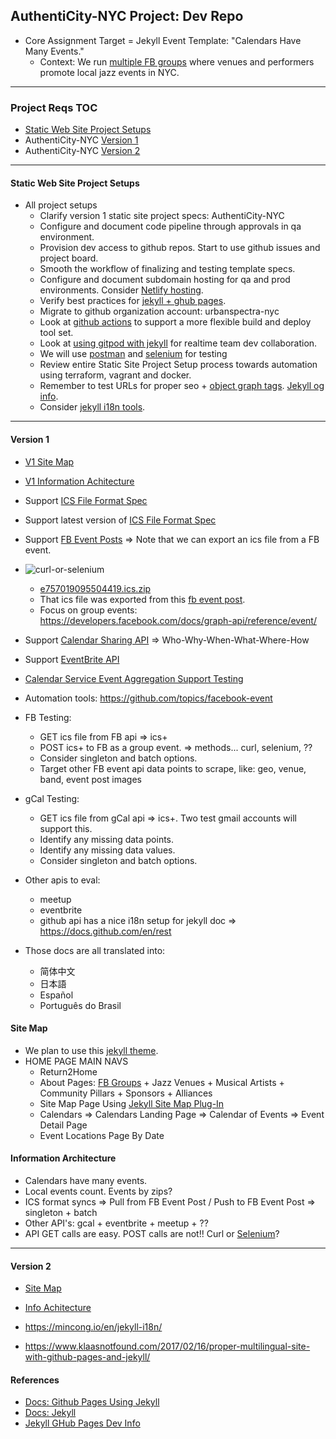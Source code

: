 ## AuthentiCity-NYC Project: Dev Repo
- Core Assignment Target = Jekyll Event Template: "Calendars Have Many Events."
  - Context: We run [multiple FB groups](https://linktr.ee/authenticitynyc) where venues and performers promote local jazz events in NYC.
---
### Project Reqs TOC
- [Static Web Site Project Setups](#static-web-site-project-setups)
- AuthentiCity-NYC [Version 1](#version-1)
- AuthentiCity-NYC [Version 2](#version-2)
---
#### Static Web Site Project Setups
- All project setups
  - Clarify version 1 static site project specs: AuthentiCity-NYC
  - Configure and document code pipeline through approvals in qa environment.
  - Provision dev access to github repos.  Start to use github issues and project board.
  - Smooth the workflow of finalizing and testing template specs.
  - Configure and document subdomain hosting for qa and prod environments.  Consider [Netlify hosting](https://www.netlify.com/).
  - Verify best practices for [jekyll + ghub pages](#references).
  - Migrate to github organization account: urbanspectra-nyc
  - Look at [github actions](https://socsieng.github.io/blogging/2020/09/07/using-github-actions-over-github-pages.html) to support a more flexible build and deploy tool set.
  - Look at [using gitpod with jekyll](https://talk.jekyllrb.com/t/new-video-develop-jekyll-or-github-pages-using-docker-containers/7199) for realtime team dev collaboration.
  - We will use [postman](https://www.tecmint.com/install-postman-on-linux-desktop/) and [selenium](https://medium.com/@fortheloveoftech/automating-facebook-events-with-python-and-selenium-dca4c52e2513) for testing
  - Review entire Static Site Project Setup process towards automation using terraform, vagrant and docker.
  - Remember to test URLs for proper seo + [object graph tags](https://ogp.me/#types).  [Jekyll og info](https://gist.github.com/davidensinger/5431869).
  - Consider [jekyll i18n tools](https://polyglot.untra.io/).
---
#### Version 1
  - [V1 Site Map](#v1-site-map)
  - [V1 Information Achitecture](#v1-information-architecture)
  - Support [ICS File Format Spec](https://docs.fileformat.com/email/ics/)
  - Support latest version of [ICS File Format Spec](https://icalendar.org/)
  - Support [FB Event Posts](https://www.facebook.com/events/3310363792539939) => Note that we can export an ics file from a FB event.
  - ![curl-or-selenium](https://user-images.githubusercontent.com/34130568/183911688-cbe75714-52f5-49eb-9072-2db3b55a25a6.png)
    - [e757019095504419.ics.zip](https://github.com/jeremy-donson/authenticity-nyc-dev/files/9300497/e757019095504419.ics.zip)
    - That ics file was exported from this [fb event post](https://www.facebook.com/events/757019095504419/).
    - Focus on group events:  https://developers.facebook.com/docs/graph-api/reference/event/
  - Support [Calendar Sharing API](https://developers.google.com/calendar/api) => Who-Why-When-What-Where-How
  - Support [EventBrite API](https://www.eventbrite.com/platform/docs/api-basics)
  - [Calendar Service Event Aggregation Support Testing](https://talk.jekyllrb.com/t/how-to-fetch-an-ics-icalendar-response-and-show-it-in-jekyll/5723)
  - Automation tools: https://github.com/topics/facebook-event

- FB Testing:
  - GET ics file from FB api => ics+
  - POST ics+ to FB as a group event. => methods... curl, selenium, ??
  - Consider singleton and batch options.
  - Target other FB event api data points to scrape, like: geo, venue, band, event post images

- gCal Testing:
  - GET ics file from gCal api => ics+. Two test gmail accounts will support this.
  - Identify any missing data points.
  - Identify any missing data values.
  - Consider singleton and batch options.

- Other apis to eval:
  - meetup
  - eventbrite
  - github api has a nice i18n setup for jekyll doc => https://docs.github.com/en/rest

- Those docs are all translated into:
  - 简体中文
  - 日本語
  - Español
  - Português do Brasil

#### Site Map
- We plan to use this [jekyll theme](https://www.fourkitchens.com/blog/article/jekyll-event-schedule/).
- HOME PAGE MAIN NAVS
  - Return2Home
  - About Pages: [FB Groups](https://linktr.ee/authenticitynyc) + Jazz Venues + Musical Artists + Community Pillars + Sponsors + Alliances
  - Site Map Page Using [Jekyll Site Map Plug-In](https://github.com/jekyll/jekyll-sitemap)
  - Calendars => Calendars Landing Page => Calendar of Events => Event Detail Page
  - Event Locations Page By Date

#### Information Architecture
  - Calendars have many events.
  - Local events count.  Events by zips?
  - ICS format syncs => Pull from FB Event Post / Push to FB Event Post => singleton + batch
  - Other API's:  gcal + eventbrite + meetup + ??
  - API GET calls are easy.  POST calls are not!!  Curl or [Selenium](https://github.com/ethanXWL/Python-Selenium-Facebook-group-auto-poster/blob/master/README.md)?

---
#### Version 2
  - [Site Map](#v2-site-map)
  - [Info Achitecture](#v2-info-architecture)

- https://mincong.io/en/jekyll-i18n/
- https://www.klaasnotfound.com/2017/02/16/proper-multilingual-site-with-github-pages-and-jekyll/

#### References
- [Docs: Github Pages Using Jekyll](https://docs.github.com/en/pages/setting-up-a-github-pages-site-with-jekyll)
- [Docs: Jekyll](https://jekyllrb.com/docs/)
- [Jekyll GHub Pages Dev Info](https://github.com/carpentries-incubator/jekyll-pages-novice)
